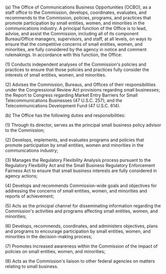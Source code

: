 (a) The Office of Communications Business Opportunities (OCBO), as a staff office to the Commission, develops, coordinates, evaluates, and recommends to the Commission, policies, programs, and practices that promote participation by small entities, women, and minorities in the communications industry. A principal function of the Office is to lead, advise, and assist the Commission, including all of its component Bureau/Office managers, supervisors, and staff, at all levels, on ways to ensure that the competitive concerns of small entities, women, and minorities, are fully considered by the agency in notice and comment rulemakings. In accordance with this function, the Office:

(1) Conducts independent analyses of the Commission's policies and practices to ensure that those policies and practices fully consider the interests of small entities, women, and minorities.

(2) Advises the Commission, Bureaus, and Offices of their responsibilities under the Congressional Review Act provisions regarding small businesses; the Report to Congress regarding Market Entry Barriers for Small Telecommunications Businesses (47 U.S.C. 257); and the Telecommunications Development Fund (47 U.S.C. 614).

(b) The Office has the following duties and responsibilities:

(1) Through its director, serves as the principal small business policy advisor to the Commission;

(2) Develops, implements, and evaluates programs and policies that promote participation by small entities, women and minorities in the communications industry;

(3) Manages the Regulatory Flexibility Analysis process pursuant to the Regulatory Flexibility Act and the Small Business Regulatory Enforcement Fairness Act to ensure that small business interests are fully considered in agency actions;

(4) Develops and recommends Commission-wide goals and objectives for addressing the concerns of small entities, women, and minorities and reports of achievement;

(5) Acts as the principal channel for disseminating information regarding the Commission's activities and programs affecting small entities, women, and minorities;

(6) Develops, recommends, coordinates, and administers objectives, plans and programs to encourage participation by small entities, women, and minorities in the decision-making process;

(7) Promotes increased awareness within the Commission of the impact of policies on small entities, women, and minorities;

(8) Acts as the Commission's liaison to other federal agencies on matters relating to small business.

